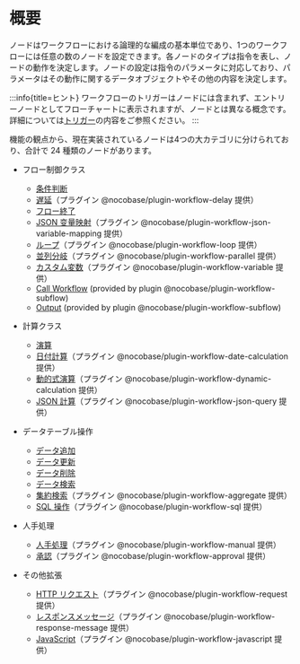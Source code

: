 # 概要

ノードはワークフローにおける論理的な編成の基本単位であり、1つのワークフローには任意の数のノードを設定できます。各ノードのタイプは指令を表し、ノードの動作を決定します。ノードの設定は指令のパラメータに対応しており、パラメータはその動作に関するデータオブジェクトやその他の内容を決定します。

:::info{title=ヒント}
ワークフローのトリガーはノードには含まれず、エントリーノードとしてフローチャートに表示されますが、ノードとは異なる概念です。詳細については[トリガー](../triggers/index.md)の内容をご参照ください。
:::

機能の観点から、現在実装されているノードは4つの大カテゴリに分けられており、合計で 24 種類のノードがあります。

- フロー制御クラス
  - [条件判断](./condition.md)
  - [遅延](./delay.md)（プラグイン @nocobase/plugin-workflow-delay 提供）  
  - [フロー終了](./end.md)
  - [JSON 变量映射](./json-variable-mapping.md)（プラグイン @nocobase/plugin-workflow-json-variable-mapping 提供）
  - [ループ](./loop.md)（プラグイン @nocobase/plugin-workflow-loop 提供）  
  - [並列分岐](./parallel.md)（プラグイン @nocobase/plugin-workflow-parallel 提供）
  - [カスタム変数](./variable.md)（プラグイン @nocobase/plugin-workflow-variable 提供）
  - [Call Workflow](./subflow.md) (provided by plugin @nocobase/plugin-workflow-subflow)
  - [Output](./output.md) (provided by plugin @nocobase/plugin-workflow-subflow)

- 計算クラス
  - [演算](./calculation.md)
  - [日付計算](./date-calculation.md)（プラグイン @nocobase/plugin-workflow-date-calculation 提供）
  - [動的式演算](./dynamic-calculation.md)（プラグイン @nocobase/plugin-workflow-dynamic-calculation 提供）
  - [JSON 計算](./json-query.md)（プラグイン @nocobase/plugin-workflow-json-query 提供）

- データテーブル操作
  - [データ追加](./create.md)
  - [データ更新](./update.md)
  - [データ削除](./destroy.md)
  - [データ検索](./query.md)
  - [集約検索](./aggregate.md)（プラグイン @nocobase/plugin-workflow-aggregate 提供）
  - [SQL 操作](./sql.md)（プラグイン @nocobase/plugin-workflow-sql 提供）

- 人手処理  
  - [人手処理](./manual.md)（プラグイン @nocobase/plugin-workflow-manual 提供）
  - [承認](./approval.md)（プラグイン @nocobase/plugin-workflow-approval 提供）

- その他拡張
  - [HTTP リクエスト](./request.md)（プラグイン @nocobase/plugin-workflow-request 提供）
  - [レスポンスメッセージ](./response-message.md)（プラグイン @nocobase/plugin-workflow-response-message 提供）
  - [JavaScript](./javascript.md)（プラグイン @nocobase/plugin-workflow-javascript 提供）

